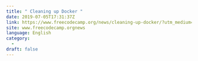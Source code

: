 ```yaml
---
title: " Cleaning up Docker "
date: 2019-07-05T17:31:37Z
link: https://www.freecodecamp.org/news/cleaning-up-docker/?utm_medium=RSS&utm_source=news.12bit.vn
site: www.freecodecamp.orgnews
language: English
category:
  -   
draft: false
---
```

